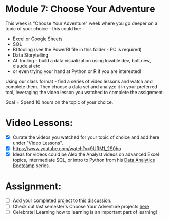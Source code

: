 # Module 7: Choose Your Adventure 

This week is "Choose Your Adventure" week where you go deeper on a topic of your choice - this could be:

* Excel or Google Sheets
* SQL
* BI tooling (see the PowerBI file in this folder - PC is required)
* Data Storytelling
* AI Tooling - build a data visualization using lovable.dev, bolt.new, claude.ai etc
* or even trying your hand at Python or R if you are interested! 

Using our class format  - find a series of video lessons and watch and complete them. Then choose a data set and analyze it in your preferred tool, leveraging the video lesson you watched to complete the assignment. 

Goal = Spend 10 hours on the topic of your choice. 

# Video Lessons: 

- [x] Curate the videos you watched for your topic of choice and add here under "Video Lessons".
- [x] https://www.youtube.com/watch?v=9URM1_2S0ho
- [x] Ideas for videos could be Alex the Analyst videos on advanced Excel topics, intermediate SQL, or intro to Python from his [Data Analytics Bootcamp](https://www.youtube.com/watch?v=PSNXoAs2FtQ) series.

# Assignment: 

- [ ] Add your completed project to [this discussion](https://github.com/Tech-Moms/data_ai_fall_2025/discussions/64).
- [ ] Check out last semester's Choose Your Adventure projects [here](https://github.com/Tech-Moms/data-analytics-winter-2025/discussions/197)
- [ ] Celebrate! Learning how to learning is an important part of learning! 

